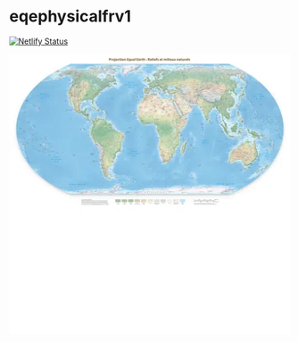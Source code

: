 # eqephysicalfrv1

[![Netlify Status](https://api.netlify.com/api/v1/badges/e6c182cc-0399-495c-b328-6272a8e44a22/deploy-status)](https://app.netlify.com/sites/ofp2map-eqephysicalfrv1/deploys)

![Equal Earth Physical FR](eqephysicalfrv1/0/0/0.webp?raw=true "Title")
